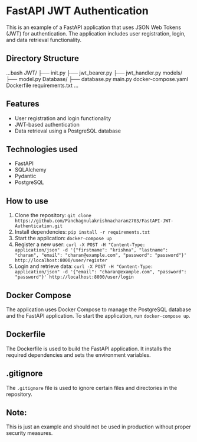 
# FastAPI JWT Authentication 

This is an example of a FastAPI application that uses JSON Web Tokens (JWT) for authentication. The application includes user registration, login, and data retrieval functionality.

## Directory Structure
...bash
JWT/
├── init.py
├── jwt_bearer.py
├── jwt_handler.py
models/
├── model.py
Database/
├── database.py
main.py
docker-compose.yaml
Dockerfile
requirements.txt
...

## Features

* User registration and login functionality
* JWT-based authentication
* Data retrieval using a PostgreSQL database

## Technologies used

* FastAPI
* SQLAlchemy
* Pydantic
* PostgreSQL

## How to use

1. Clone the repository: `git clone https://github.com/Panchagnulakrishnacharan2703/FastAPI-JWT-Authentication.git`
2. Install dependencies: `pip install -r requirements.txt`
3. Start the application: `docker-compose up`
4. Register a new user: `curl -X POST -H "Content-Type: application/json" -d '{"firstname": "krishna", "lastname": "charan", "email": "charan@example.com", "password": "password"}' http://localhost:8000/user/register`
5. Login and retrieve data: `curl -X POST -H "Content-Type: application/json" -d '{"email": "charan@example.com", "password": "password"}' http://localhost:8000/user/login`

## Docker Compose

The application uses Docker Compose to manage the PostgreSQL database and the FastAPI application. To start the application, run `docker-compose up`.

## Dockerfile

The Dockerfile is used to build the FastAPI application. It installs the required dependencies and sets the environment variables.

## .gitignore

The `.gitignore` file is used to ignore certain files and directories in the repository.

## Note:
 This is just an example and should not be used in production without proper security measures.
